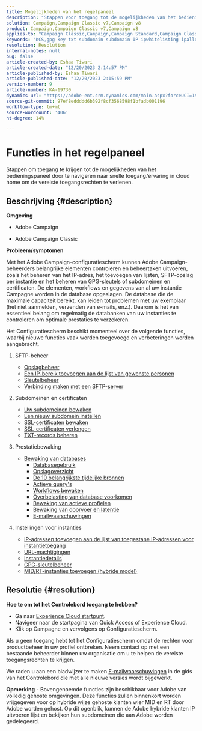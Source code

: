 ```yaml
---
title: Mogelijkheden van het regelpaneel
description: "Stappen voor toegang tot de mogelijkheden van het bedieningspaneel"
solution: Campaign,Campaign Classic v7,Campaign v8
product: Campaign,Campaign Classic v7,Campaign v8
applies-to: "Campaign Classic,Campaign,Campaign Standard,Campaign Classic v7,Campaign v8"
keywords: "KCS,gpg key txt subdomain subdomain IP ipwhitelisting ipallowlist ip staat de lijst van de de werkschemadelegatie csr ssl sftp txt toe url toestemmingscontrole productie"
resolution: Resolution
internal-notes: null
bug: false
article-created-by: Eshaa Tiwari
article-created-date: "12/20/2023 2:14:57 PM"
article-published-by: Eshaa Tiwari
article-published-date: "12/20/2023 2:15:59 PM"
version-number: 9
article-number: KA-19730
dynamics-url: "https://adobe-ent.crm.dynamics.com/main.aspx?forceUCI=1&pagetype=entityrecord&etn=knowledgearticle&id=099af126-429f-ee11-be37-6045bd0065f9"
source-git-commit: 97ef8eddddd6b392f8cf3568598f1bfadb001196
workflow-type: tm+mt
source-wordcount: '406'
ht-degree: 14%

---
```


# Functies in het regelpaneel


Stappen om toegang te krijgen tot de mogelijkheden van het bedieningspaneel door te navigeren naar snelle toegang/ervaring in cloud home om de vereiste toegangsrechten te verlenen.

## Beschrijving {#description}


<b>Omgeving</b>

- Adobe Campaign

- Adobe Campaign Classic

<b>Probleem/symptomen</b>

Met het Adobe Campaign-configuratiescherm kunnen Adobe Campaign-beheerders belangrijke elementen controleren en beheertaken uitvoeren, zoals het beheren van het IP-adres, het toevoegen van lijsten, SFTP-opslag per instantie en het beheren van GPG-sleutels of subdomeinen en certificaten. De elementen, workflows en gegevens van al uw instantie Campagne worden in de database opgeslagen. De database die de maximale capaciteit bereikt, kan leiden tot problemen met uw exemplaar (het niet aanmelden, verzenden van e-mails, enz.). Daarom is het van essentieel belang om regelmatig de databanken van uw instanties te controleren om optimale prestaties te verzekeren.

Het Configuratiescherm beschikt momenteel over de volgende functies, waarbij nieuwe functies vaak worden toegevoegd en verbeteringen worden aangebracht.

1. SFTP-beheer
   - [Opslagbeheer](https://experienceleague.adobe.com/docs/control-panel/using/sftp-management/sftp-storage-management.html?lang=en)
   - [Een IP-bereik toevoegen aan de lijst van gewenste personen](https://experienceleague.adobe.com/docs/control-panel/using/sftp-management/ip-range-allow-listing.html?lang=en)
   - [Sleutelbeheer](https://experienceleague.adobe.com/docs/control-panel/using/sftp-management/key-management.html?lang=en)
   - [Verbinding maken met een SFTP-server](https://experienceleague.adobe.com/docs/control-panel/using/sftp-management/logging-into-sftp-server.html?lang=en)
2. Subdomeinen en certificaten
   - [Uw subdomeinen bewaken](https://experienceleague.adobe.com/docs/control-panel/using/subdomains-and-certificates/monitoring-subdomains.html?lang=en)
   - [Een nieuw subdomein instellen](https://experienceleague.adobe.com/docs/control-panel/using/subdomains-and-certificates/setting-up-new-subdomain.html?lang=nl)
   - [SSL-certificaten bewaken](https://experienceleague.adobe.com/docs/control-panel/using/subdomains-and-certificates/monitoring-ssl-certificates.html?lang=en)
   - [SSL-certificaten verlengen](https://experienceleague.adobe.com/docs/control-panel/using/subdomains-and-certificates/renewing-subdomain-certificate.html?lang=en)
   - [TXT-records beheren](https://experienceleague.adobe.com/docs/control-panel/using/subdomains-and-certificates/managing-txt-records.html?lang=en)
3. Prestatiebewaking
   - [Bewaking van databases](https://experienceleague.adobe.com/docs/control-panel/using/performance-monitoring/database-monitoring/database-monitoring.html?lang=nl)
      - [Databasegebruik](https://experienceleague.adobe.com/docs/control-panel/using/performance-monitoring/database-monitoring/database-utilization.html?lang=en)
      - [Opslagoverzicht](https://experienceleague.adobe.com/docs/control-panel/using/performance-monitoring/database-monitoring/database-storage-overview.html?lang=en)
      - [De 10 belangrijkste tijdelijke bronnen](https://experienceleague.adobe.com/docs/control-panel/using/performance-monitoring/database-monitoring/database-top-ten-resources.html?lang=en)
      - [Actieve query&#39;s](https://experienceleague.adobe.com/docs/control-panel/using/performance-monitoring/database-monitoring/database-active-queries.html?lang=en)
      - [Workflows bewaken](https://experienceleague.adobe.com/docs/control-panel/using/performance-monitoring/database-monitoring/workflow-monitoring.html?lang=nl)
      - [Overbelasting van database voorkomen](https://experienceleague.adobe.com/docs/control-panel/using/performance-monitoring/database-monitoring/database-preventing-overload.html?lang=en)
      - [Bewaking van actieve profielen](https://experienceleague.adobe.com/docs/control-panel/using/performance-monitoring/active-profiles-monitoring.html?lang=en)
      - [Bewaking van doorvoer en latentie](https://experienceleague.adobe.com/docs/control-panel/using/performance-monitoring/thoughputs-latencies.html?lang=en)
      - [E-mailwaarschuwingen](https://experienceleague.adobe.com/docs/control-panel/using/performance-monitoring/email-alerting.html?lang=en)
4. Instellingen voor instanties

   - [IP-adressen toevoegen aan de lijst van toegestane IP-adressen voor instantietoegang](https://experienceleague.adobe.com/docs/control-panel/using/instances-settings/ip-allow-listing-instance-access.html?lang=en)
   - [URL-machtigingen](https://experienceleague.adobe.com/docs/control-panel/using/instances-settings/url-permissions.html?lang=en)
   - [Instantiedetails](https://experienceleague.adobe.com/docs/control-panel/using/instances-settings/instance-details.html?lang=en)
   - [GPG-sleutelbeheer](https://experienceleague.adobe.com/docs/control-panel/using/instances-settings/gpg-keys-management.html?lang=en)
   - [MID/RT-instanties toevoegen (hybride model)](https://experienceleague.adobe.com/docs/control-panel/using/instances-settings/external-accounts.html?lang=en)



## Resolutie {#resolution}


<b>Hoe te om tot het Controlebord toegang te hebben? </b>

- Ga naar [Experience Cloud startpunt](https://experiencecloud.adobe.com).
- Navigeer naar de startpagina van Quick Access of Experience Cloud.
- Klik op Campagne en vervolgens op Configuratiescherm.


Als u geen toegang hebt tot het Configuratiescherm omdat de rechten voor productbeheer in uw profiel ontbreken. Neem contact op met een bestaande beheerder binnen uw organisatie om u te helpen de vereiste toegangsrechten te krijgen.

We raden u aan een bladwijzer te maken [E-mailwaarschuwingen](https://experienceleague.adobe.com/docs/control-panel/using/alerts-events/email-alerting.html) in de gids van het Controlebord die met alle nieuwe versies wordt bijgewerkt.

<b>Opmerking</b> - Bovengenoemde functies zijn beschikbaar voor Adobe van volledig gehoste omgevingen. Deze functies zullen binnenkort worden vrijgegeven voor op hybride wijze gehoste klanten wier MID en RT door Adobe worden gehost. Op dit ogenblik, kunnen de Adobe hybride klanten IP uitvoeren lijst en bekijken hun subdomeinen die aan Adobe worden gedelegeerd.
